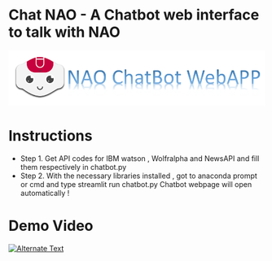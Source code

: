 # Chat NAO - A Chatbot web interface to talk with NAO
![Alt Text](nao_bg.png)
# Instructions 

 - Step 1. Get API codes for IBM watson , Wolfralpha and NewsAPI and fill them respectively in chatbot.py
 - Step 2. With the necessary libraries installed , got to anaconda prompt or cmd and type streamlit run chatbot.py
 Chatbot webpage will open automatically !
 
 
# Demo Video
<a href="https://youtu.be/bir4pzroIvw" title="Chat NAO demo"><img src="{image-url}" alt="Alternate Text" /></a>